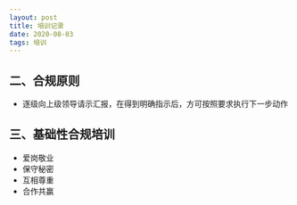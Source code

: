 ```yaml
---
layout: post
title: 培训记录
date: 2020-08-03
tags: 培训
---
```


## 二、合规原则
- 逐级向上级领导请示汇报，在得到明确指示后，方可按照要求执行下一步动作
## 三、基础性合规培训
- 爱岗敬业
- 保守秘密
- 互相尊重
- 合作共赢


